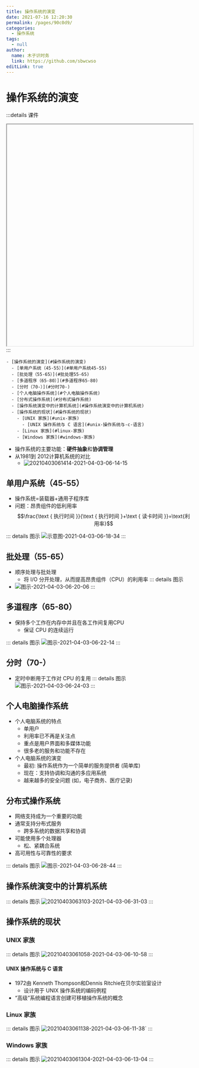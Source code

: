 ```yaml
---
title: 操作系统的演变
date: 2021-07-16 12:20:30
permalink: /pages/90c0d9/
categories: 
  - 操作系统
tags: 
  - null
author: 
  name: 木子识时务
  link: https://github.com/sbwcwso
editLink: true
---
```

# 操作系统的演变

:::details 课件
<iframe :src="$withBase('/pdf/操作系统/lec1-课程概述_509302840.pdf')" width="100%" height="600"></iframe>
:::


```markmap
- [操作系统的演变](#操作系统的演变)
  - [单用户系统（45-55）](#单用户系统45-55)
  - [批处理（55-65）](#批处理55-65)
  - [多道程序（65-80）](#多道程序65-80)
  - [分时（70-）](#分时70-)
  - [个人电脑操作系统](#个人电脑操作系统)
  - [分布式操作系统](#分布式操作系统)
  - [操作系统演变中的计算机系统](#操作系统演变中的计算机系统)
  - [操作系统的现状](#操作系统的现状)
    - [UNIX 家族](#unix-家族)
      - [UNIX 操作系统与 C 语言](#unix-操作系统与-c-语言)
    - [Linux 家族](#linux-家族)
    - [Windows 家族](#windows-家族)
```

* 操作系统的主要功能：**硬件抽象**和**协调管理**
* 从1981到 2012计算机系统的对比
  * ![20210403061414-2021-04-03-06-14-15](https://cdn.jsdelivr.net/gh/sbwcwso/PicBed@master/20210403061414-2021-04-03-06-14-15.png)

## 单用户系统（45-55）

* 操作系统=装载器+通用子程序库
* 问题：昂贵组件的低利用率
  $$\frac{\text { 执行时间 }}{\text { 执行时间 }+\text { 读卡时间 }}=\text{利用率}$$

::: details 图示
![示意图-2021-04-03-06-18-34](https://cdn.jsdelivr.net/gh/sbwcwso/PicBed@master/示意图-2021-04-03-06-18-34.png)
:::

## 批处理（55-65）

* 顺序处理与批处理
  * 将 I/O 分开处理，从而提高昂贵组件（CPU）的利用率
::: details 图示
* ![图示-2021-04-03-06-20-06](https://cdn.jsdelivr.net/gh/sbwcwso/PicBed@master/图示-2021-04-03-06-20-06.png)
:::

## 多道程序（65-80）

* 保持多个工作在内存中并且在各工作间复用CPU
  * 保证 CPU 的连续运行

::: details 图示
![图示-2021-04-03-06-22-14](https://cdn.jsdelivr.net/gh/sbwcwso/PicBed@master/图示-2021-04-03-06-22-14.png)
:::

## 分时（70-）

* 定时中断用于工作对 CPU 的复用
::: details 图示
![图示-2021-04-03-06-24-03](https://cdn.jsdelivr.net/gh/sbwcwso/PicBed@master/图示-2021-04-03-06-24-03.png)
:::

## 个人电脑操作系统

* 个人电脑系统的特点
  * 单用户
  * 利用率已不再是关注点
  * 重点是用户界面和多媒体功能
  * 很多老的服务和功能不存在
* 个人电脑系统的演变
  * 最初: 操作系统作为一个简单的服务提供者 (简单库)
  * 现在：支持协调和沟通的多应用系统
  * 越来越多的安全问题 (如，电子商务、医疗记录)

## 分布式操作系统

* 网络支持成为一个重要的功能
* 通常支持分布式服务
  * 跨多系统的数据共享和协调
* 可能使用多个处理器
  * 松、紧耦合系统
* 高可用性与可靠性的要求

::: details 图示
![图示-2021-04-03-06-28-44](https://cdn.jsdelivr.net/gh/sbwcwso/PicBed@master/图示-2021-04-03-06-28-44.png)
:::


## 操作系统演变中的计算机系统

::: details 图示
![20210403063103-2021-04-03-06-31-03](https://cdn.jsdelivr.net/gh/sbwcwso/PicBed@master/20210403063103-2021-04-03-06-31-03.png)
:::

## 操作系统的现状

### UNIX 家族

::: details 图示
![20210403061058-2021-04-03-06-10-58](https://cdn.jsdelivr.net/gh/sbwcwso/PicBed@master/20210403061058-2021-04-03-06-10-58.png)
:::

#### UNIX 操作系统与 C 语言

* 1972由 Kenneth Thompson和Dennis Ritchie在贝尔实验室设计
  * 设计用于 UNIX 操作系统的编码例程
* “高级”系统编程语言创建可移植操作系统的概念

### Linux 家族

::: details 图示
![20210403061138-2021-04-03-06-11-38](https://cdn.jsdelivr.net/gh/sbwcwso/PicBed@master/20210403061138-2021-04-03-06-11-38.png)`
:::

### Windows 家族

::: details 图示
![20210403061304-2021-04-03-06-13-04](https://cdn.jsdelivr.net/gh/sbwcwso/PicBed@master/20210403061304-2021-04-03-06-13-04.png)
:::
